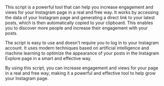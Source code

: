 This script is a powerful tool that can help you increase engagement and views for your Instagram page in a real and free way. It works by accessing the data of your Instagram page and generating a direct link to your latest posts, which is then automatically copied to your clipboard. This enables you to discover more people and increase their engagement with your posts.

The script is easy to use and doesn't require you to log in to your Instagram account. It uses modern techniques based on artificial intelligence and machine learning to optimize the appearance of your posts in the Instagram Explore page in a smart and effective way.

By using this script, you can increase engagement and views for your page in a real and free way, making it a powerful and effective tool to help grow your Instagram page.
